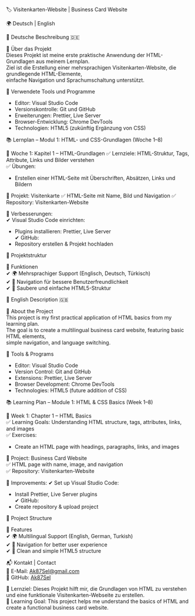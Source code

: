 🏷️ Visitenkarten-Website | Business Card Website

🌍 Deutsch | English

📖 Deutsche Beschreibung 🇩🇪  

🌟 Über das Projekt  
Dieses Projekt ist meine erste praktische Anwendung der HTML-Grundlagen aus meinem Lernplan.  
Ziel ist die Erstellung einer mehrsprachigen Visitenkarten-Website, die grundlegende HTML-Elemente,  
einfache Navigation und Sprachumschaltung unterstützt.

🔧 Verwendete Tools und Programme  
- Editor: Visual Studio Code  
- Versionskontrolle: Git und GitHub  
- Erweiterungen: Prettier, Live Server  
- Browser-Entwicklung: Chrome DevTools  
- Technologien: HTML5 (zukünftig Ergänzung von CSS)  

📚 Lernplan – Modul 1: HTML- und CSS-Grundlagen (Woche 1–8)  

📌 Woche 1: Kapitel 1 – HTML-Grundlagen 
✅ Lernziele: HTML-Struktur, Tags, Attribute, Links und Bilder verstehen  
✅ Übungen: 
   - Erstellen einer HTML-Seite mit Überschriften, Absätzen, Links und Bildern  

📌 Projekt: Visitenkarte 
✅ HTML-Seite mit Name, Bild und Navigation 
✅ Repository: Visitenkarten-Website  

📌 Verbesserungen:  
✔ Visual Studio Code einrichten: 
   - Plugins installieren: Prettier, Live Server  
✔ GitHub:  
   - Repository erstellen & Projekt hochladen  

📂 Projektstruktur  

📌 Funktionen  
✔ 🌍 Mehrsprachiger Support (Englisch, Deutsch, Türkisch)  
✔ 🔗 Navigation für bessere Benutzerfreundlichkeit  
✔ 🎨 Saubere und einfache HTML5-Struktur 

📖 English Description 🇬🇧  

🌟 About the Project  
This project is my first practical application of HTML basics from my learning plan.  
The goal is to create a multilingual business card website, featuring basic HTML elements,  
simple navigation, and language switching.

🔧 Tools & Programs  
- Editor: Visual Studio Code  
- Version Control: Git and GitHub  
- Extensions: Prettier, Live Server  
- Browser Development: Chrome DevTools  
- Technologies: HTML5 (future addition of CSS)  

📚 Learning Plan – Module 1: HTML & CSS Basics (Week 1–8)  

📌 Week 1: Chapter 1 – HTML Basics  
✅ Learning Goals: Understanding HTML structure, tags, attributes, links, and images  
✅ Exercises:  
   - Create an HTML page with headings, paragraphs, links, and images  

📌 Project: Business Card Website  
✅ HTML page with name, image, and navigation  
✅ Repository: Visitenkarten-Website 

📌 Improvements: 
✔ Set up Visual Studio Code:  
   - Install Prettier, Live Server plugins  
✔ GitHub:  
   - Create repository & upload project  

📂 Project Structure  

📌 Features  
✔ 🌍 Multilingual Support (English, German, Turkish)  
✔ 🔗 Navigation for better user experience  
✔ 🎨 Clean and simple HTML5 structure  

📬 Kontakt | Contact  
📧 E-Mail: [Ak87Sel@gmail.com](mailto:Ak87Sel@gmail.com)  
🐙 GitHub: [Ak87Sel](https://github.com/Ak87Sel)  

🎯 Lernziel: Dieses Projekt hilft mir, die Grundlagen von HTML zu verstehen und eine funktionale Visitenkarten-Webseite zu erstellen.  
🎯 Learning Goal: This project helps me understand the basics of HTML and create a functional business card website.  


